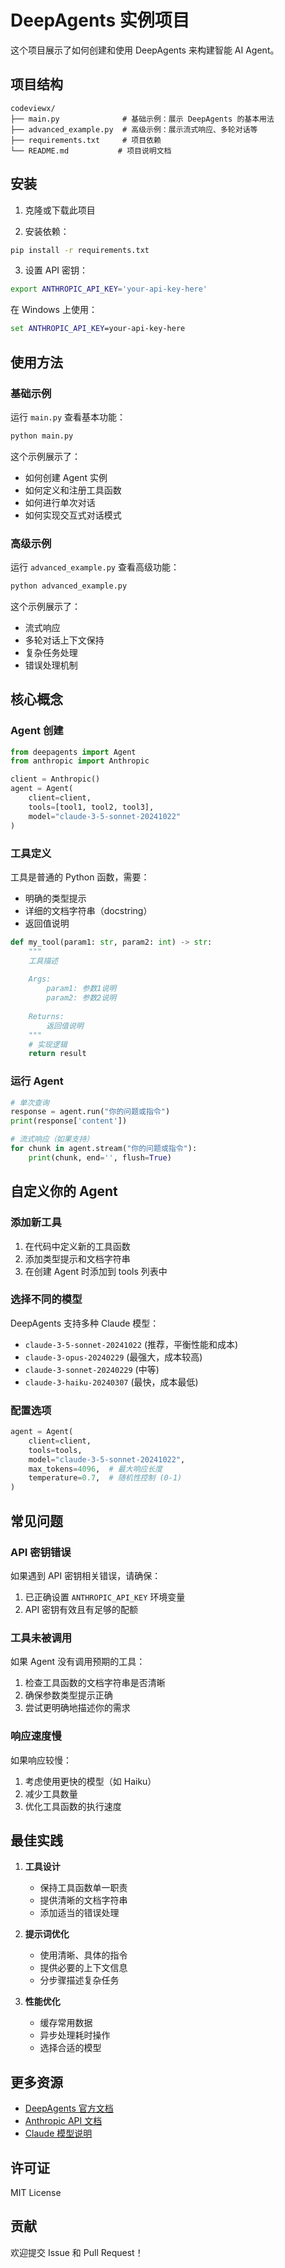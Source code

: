 # DeepAgents 实例项目

这个项目展示了如何创建和使用 DeepAgents 来构建智能 AI Agent。

## 项目结构

```
codeviewx/
├── main.py              # 基础示例：展示 DeepAgents 的基本用法
├── advanced_example.py  # 高级示例：展示流式响应、多轮对话等
├── requirements.txt     # 项目依赖
└── README.md           # 项目说明文档
```

## 安装

1. 克隆或下载此项目

2. 安装依赖：
```bash
pip install -r requirements.txt
```

3. 设置 API 密钥：
```bash
export ANTHROPIC_API_KEY='your-api-key-here'
```

在 Windows 上使用：
```cmd
set ANTHROPIC_API_KEY=your-api-key-here
```

## 使用方法

### 基础示例

运行 `main.py` 查看基本功能：

```bash
python main.py
```

这个示例展示了：
- 如何创建 Agent 实例
- 如何定义和注册工具函数
- 如何进行单次对话
- 如何实现交互式对话模式

### 高级示例

运行 `advanced_example.py` 查看高级功能：

```bash
python advanced_example.py
```

这个示例展示了：
- 流式响应
- 多轮对话上下文保持
- 复杂任务处理
- 错误处理机制

## 核心概念

### Agent 创建

```python
from deepagents import Agent
from anthropic import Anthropic

client = Anthropic()
agent = Agent(
    client=client,
    tools=[tool1, tool2, tool3],
    model="claude-3-5-sonnet-20241022"
)
```

### 工具定义

工具是普通的 Python 函数，需要：
- 明确的类型提示
- 详细的文档字符串（docstring）
- 返回值说明

```python
def my_tool(param1: str, param2: int) -> str:
    """
    工具描述
    
    Args:
        param1: 参数1说明
        param2: 参数2说明
    
    Returns:
        返回值说明
    """
    # 实现逻辑
    return result
```

### 运行 Agent

```python
# 单次查询
response = agent.run("你的问题或指令")
print(response['content'])

# 流式响应（如果支持）
for chunk in agent.stream("你的问题或指令"):
    print(chunk, end='', flush=True)
```

## 自定义你的 Agent

### 添加新工具

1. 在代码中定义新的工具函数
2. 添加类型提示和文档字符串
3. 在创建 Agent 时添加到 tools 列表中

### 选择不同的模型

DeepAgents 支持多种 Claude 模型：
- `claude-3-5-sonnet-20241022` (推荐，平衡性能和成本)
- `claude-3-opus-20240229` (最强大，成本较高)
- `claude-3-sonnet-20240229` (中等)
- `claude-3-haiku-20240307` (最快，成本最低)

### 配置选项

```python
agent = Agent(
    client=client,
    tools=tools,
    model="claude-3-5-sonnet-20241022",
    max_tokens=4096,  # 最大响应长度
    temperature=0.7,  # 随机性控制 (0-1)
)
```

## 常见问题

### API 密钥错误

如果遇到 API 密钥相关错误，请确保：
1. 已正确设置 `ANTHROPIC_API_KEY` 环境变量
2. API 密钥有效且有足够的配额

### 工具未被调用

如果 Agent 没有调用预期的工具：
1. 检查工具函数的文档字符串是否清晰
2. 确保参数类型提示正确
3. 尝试更明确地描述你的需求

### 响应速度慢

如果响应较慢：
1. 考虑使用更快的模型（如 Haiku）
2. 减少工具数量
3. 优化工具函数的执行速度

## 最佳实践

1. **工具设计**
   - 保持工具函数单一职责
   - 提供清晰的文档字符串
   - 添加适当的错误处理

2. **提示词优化**
   - 使用清晰、具体的指令
   - 提供必要的上下文信息
   - 分步骤描述复杂任务

3. **性能优化**
   - 缓存常用数据
   - 异步处理耗时操作
   - 选择合适的模型

## 更多资源

- [DeepAgents 官方文档](https://github.com/anthropics/deepagents)
- [Anthropic API 文档](https://docs.anthropic.com/)
- [Claude 模型说明](https://www.anthropic.com/claude)

## 许可证

MIT License

## 贡献

欢迎提交 Issue 和 Pull Request！

